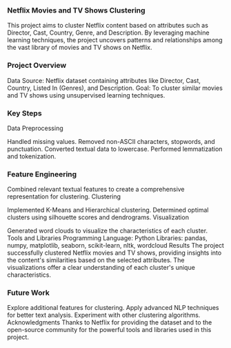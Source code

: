 ### **Netflix Movies and TV Shows Clustering**
This project aims to cluster Netflix content based on attributes such as Director, Cast, Country, Genre, and Description. By leveraging machine learning techniques, the project uncovers patterns and relationships among the vast library of movies and TV shows on Netflix.

### **Project Overview**
Data Source: Netflix dataset containing attributes like Director, Cast, Country, Listed In (Genres), and Description.
Goal: To cluster similar movies and TV shows using unsupervised learning techniques.


### **Key Steps**
Data Preprocessing

Handled missing values.
Removed non-ASCII characters, stopwords, and punctuation.
Converted textual data to lowercase.
Performed lemmatization and tokenization.

### **Feature Engineering**

Combined relevant textual features to create a comprehensive representation for clustering.
Clustering

Implemented K-Means and Hierarchical clustering.
Determined optimal clusters using silhouette scores and dendrograms.
Visualization

Generated word clouds to visualize the characteristics of each cluster.
Tools and Libraries
Programming Language: Python
Libraries: pandas, numpy, matplotlib, seaborn, scikit-learn, nltk, wordcloud
Results
The project successfully clustered Netflix movies and TV shows, providing insights into the content's similarities based on the selected attributes. The visualizations offer a clear understanding of each cluster's unique characteristics.

### **Future Work**
Explore additional features for clustering.
Apply advanced NLP techniques for better text analysis.
Experiment with other clustering algorithms.
Acknowledgments
Thanks to Netflix for providing the dataset and to the open-source community for the powerful tools and libraries used in this project.
